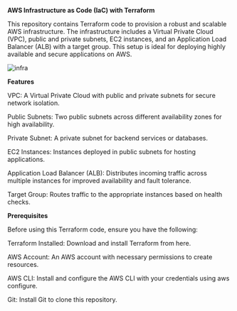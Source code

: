 **AWS Infrastructure as Code (IaC) with Terraform**

This repository contains Terraform code to provision a robust and scalable AWS infrastructure. The infrastructure includes a Virtual Private Cloud (VPC), public and private subnets, EC2 instances, and an Application Load Balancer (ALB) with a target group. This setup is ideal for deploying highly available and secure applications on AWS.

![infra](https://github.com/user-attachments/assets/61629acf-0223-459e-9a21-5e6b17e6200d)


**Features**

VPC: A Virtual Private Cloud with public and private subnets for secure network isolation.

Public Subnets: Two public subnets across different availability zones for high availability.

Private Subnet: A private subnet for backend services or databases.

EC2 Instances: Instances deployed in public subnets for hosting applications.

Application Load Balancer (ALB): Distributes incoming traffic across multiple instances for improved availability and fault tolerance.

Target Group: Routes traffic to the appropriate instances based on health checks.


**Prerequisites**

Before using this Terraform code, ensure you have the following:

Terraform Installed: Download and install Terraform from here.

AWS Account: An AWS account with necessary permissions to create resources.

AWS CLI: Install and configure the AWS CLI with your credentials using aws configure.

Git: Install Git to clone this repository.

